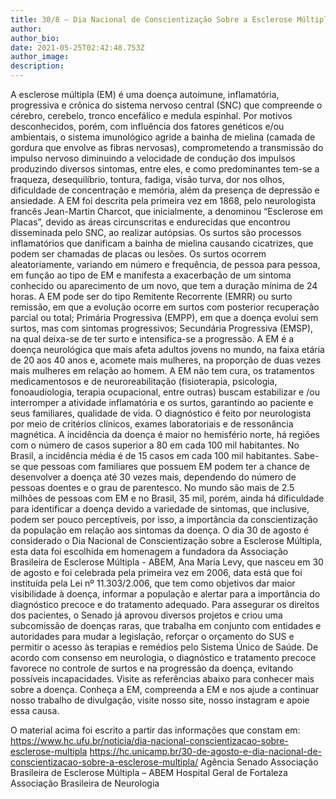 ```yaml
---
title: 30/8 – Dia Nacional de Conscientização Sobre a Esclerose Múltipla
author: 
author_bio: 
date: 2021-05-25T02:42:48.753Z
author_image: 
description: 
---
```


A esclerose múltipla (EM) é uma doença autoimune, inflamatória, progressiva e crônica do sistema nervoso central (SNC) que compreende o cérebro, cerebelo, tronco encefálico e medula espinhal. Por motivos desconhecidos, porém, com influência dos fatores genéticos e/ou ambientais, o sistema imunológico agride a bainha de mielina (camada de gordura que envolve as fibras nervosas), comprometendo a transmissão do impulso nervoso diminuindo a velocidade de condução dos impulsos produzindo diversos sintomas, entre eles, e como predominantes tem-se a fraqueza, desequilíbrio, tontura, fadiga, visão turva, dor nos olhos, dificuldade de concentração e memória, além da presença de depressão e ansiedade. 
A EM foi descrita pela primeira vez em 1868, pelo neurologista francês Jean-Martin Charcot, que inicialmente, a denominou “Esclerose em Placas”, devido as áreas circunscritas e endurecidas que encontrou disseminada pelo SNC, ao realizar autópsias. 
Os surtos são processos inflamatórios que danificam a bainha de mielina causando cicatrizes, que podem ser chamadas de placas ou lesões. Os surtos ocorrem aleatoriamente, variando em número e frequência, de pessoa para pessoa, em função ao tipo de EM e manifesta a exacerbação de um sintoma conhecido ou aparecimento de um novo, que tem a duração mínima de 24 horas. 
A EM pode ser do tipo Remitente Recorrente (EMRR) ou surto remissão, em que a evolução ocorre em surtos com posterior recuperação parcial ou total; Primária Progressiva (EMPP), em que a doença evolui sem surtos, mas com sintomas progressivos; Secundária Progressiva (EMSP), na qual deixa-se de ter surto e intensifica-se a progressão.
A EM é a doença neurológica que mais afeta adultos jovens no mundo, na faixa etária de 20 aos 40 anos e, acomete mais mulheres, na proporção de duas vezes mais mulheres em relação ao homem. 
A EM não tem cura, os tratamentos medicamentosos e de neuroreabilitação (fisioterapia, psicologia, fonoaudiologia, terapia ocupacional, entre outras) buscam estabilizar e /ou interromper a atividade inflamatória e os surtos, garantindo ao paciente e seus familiares, qualidade de vida. 
O diagnóstico é feito por neurologista por meio de critérios clínicos, exames laboratoriais e de ressonância magnética. 
A incidência da doença é maior no hemisfério norte, há regiões com o número de casos superior a 80 em cada 100 mil habitantes. No Brasil, a incidência média é de 15 casos em cada 100 mil habitantes. Sabe-se que pessoas com familiares que possuem EM podem ter a chance de desenvolver a doença até 30 vezes mais, dependendo do número de pessoas doentes e o grau de parentesco. No mundo são mais de 2.5 milhões de pessoas com EM e no Brasil, 35 mil, porém, ainda há dificuldade para identificar a doença devido a variedade de sintomas, que inclusive, podem ser pouco perceptíveis, por isso, a importância da conscientização da população em relação aos sintomas da doença.
O dia 30 de agosto é considerado o Dia Nacional de Conscientização sobre a Esclerose Múltipla, esta data foi escolhida em homenagem a fundadora da Associação Brasileira de Esclerose Múltipla - ABEM, Ana Maria Levy, que nasceu em 30 de agosto e foi celebrada pela primeira vez em 2006, data está que foi instituída pela Lei nº 11.303/2.006, que tem como objetivos dar maior visibilidade à doença, informar a população e alertar para a importância do diagnóstico precoce e do tratamento adequado. 
Para assegurar os direitos dos pacientes, o Senado já aprovou diversos projetos e criou uma subcomissão de doenças raras, que trabalha em conjunto com entidades e autoridades para mudar a legislação, reforçar o orçamento do SUS e permitir o acesso às terapias e remédios pelo Sistema Único de Saúde.
De acordo com consenso em neurologia, o diagnóstico e tratamento precoce favorece no controle de surtos e na progressão da doença, evitando possíveis incapacidades. 
Visite as referências abaixo para conhecer mais sobre a doença.
Conheça a EM, compreenda a EM e nos ajude a continuar nosso trabalho de divulgação, visite nosso site, nosso instagram e apoie essa causa.

O material acima foi escrito a partir das informações que constam em:
https://www.hc.ufu.br/noticia/dia-nacional-conscientizacao-sobre-esclerose-multipla
https://hc.unicamp.br/30-de-agosto-e-dia-nacional-de-conscientizacao-sobre-a-esclerose-multipla/
Agência Senado
Associação Brasileira de Esclerose Múltipla – ABEM
Hospital Geral de Fortaleza
Associação Brasileira de Neurologia
